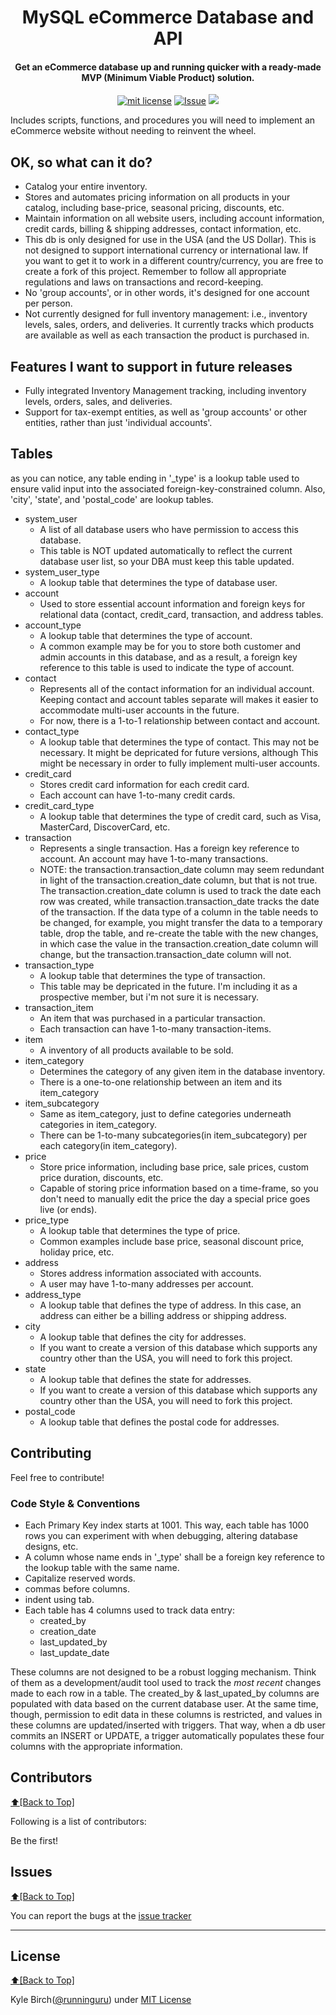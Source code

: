 <h1 align="center" id="urls">MySQL eCommerce Database and API</h1>
<h4 align="center">Get an eCommerce database up and running quicker with a ready-made MVP (Minimum Viable Product) solution.</h4>

<p align="center">
<a href="http://amarlearning.mit-license.org/"><img src="https://img.shields.io/pypi/l/pyzipcode-cli.svg" alt="mit license"></a>
<a href="https://github.com/runninguru/MySQL-eCommerce/issues"><img src="https://camo.githubusercontent.com/926d8ca67df15de5bd1abac234c0603d94f66c00/68747470733a2f2f696d672e736869656c64732e696f2f62616467652f636f6e747269627574696f6e732d77656c636f6d652d627269676874677265656e2e7376673f7374796c653d666c6174" alt="Issue"></a>
<img src="http://kylebirch.info/images/buildfailing.svg">
</p>
Includes scripts, functions, and procedures you will need to implement an eCommerce website without needing to reinvent the wheel.

## OK, so what can it do?

<ul>
<li>Catalog your entire inventory.</li>
<li>Stores and automates pricing information on all products in your catalog, including base-price, seasonal pricing, discounts, etc.</li>
<li>Maintain information on all website users, including account information, credit cards, billing & shipping addresses, contact information, etc.</li>
<li>This db is only designed for use in the USA (and the US Dollar). This is not designed to support international currency or international law. If you want to get it to work in a different country/currency, you are free to create a fork of this project. Remember to follow all appropriate regulations and laws on transactions and record-keeping.</li>
<li>No 'group accounts', or in other words, it's designed for one account per person.</li>
<li>Not currently designed for full inventory management: i.e., inventory levels, sales, orders, and deliveries. It currently tracks which products are available as well as each transaction the product is purchased in.</li>
</ul>


## Features I want to support in future releases

<ul>
<li>Fully integrated Inventory Management tracking, including inventory levels, orders, sales, and deliveries.</li>
<li>Support for tax-exempt entities, as well as 'group accounts' or other entities, rather than just 'individual accounts'.</li>
</ul>

## Tables
as you can notice, any table ending in '_type' is a lookup table used to ensure valid input into the associated foreign-key-constrained column. Also, 'city', 'state', and 'postal_code' are lookup tables.

<ul>
<li>system_user
<ul>
<li>A list of all database users who have permission to access this database.</li>
<li>This table is NOT updated automatically to reflect the current database user list, so your DBA must keep this table updated.</li>
</ul>
</li>

<li>system_user_type
<ul>
<li>A lookup table that determines the type of database user.</li>
</ul>
</li>

<li>account
<ul>
<li>Used to store essential account information and foreign keys for relational data (contact, credit_card, transaction, and address tables.</li>
</ul>
</li>

<li>account_type
<ul>
<li>A lookup table that determines the type of account.</li>
<li>A common example may be for you to store both customer and admin accounts in this database, and as a result, a foreign key reference to this table is used to indicate the type of account.</li>
</ul>
</li>

<li>contact
<ul>
<li>Represents all of the contact information for an individual account. Keeping contact and account tables separate will makes it easier to accommodate multi-user accounts in the future.</li>
<li>For now, there is a 1-to-1 relationship between contact and account.</li>
</ul>
</li>

<li>contact_type
<ul>
<li>A lookup table that determines the type of contact. This may not be necessary. It might be depricated for future versions, although This might be necessary in order to fully implement multi-user accounts.</li>
</ul>
</li>


<li>credit_card
<ul>
<li>Stores credit card information for each credit card.</li>
<li>Each account can have 1-to-many credit cards.</li>
</ul>
</li>

<li>credit_card_type
<ul>
<li>A lookup table that determines the type of credit card, such as Visa, MasterCard, DiscoverCard, etc.</li>
</ul>
</li>

<li>transaction
<ul>
<li>Represents a single transaction. Has a foreign key reference to account. An account may have 1-to-many transactions.</li>
<li>NOTE: the transaction.transaction_date column may seem redundant in light of the transaction.creation_date column, but that is not true. The transaction.creation_date column is used to track the date each row was created, while transaction.transaction_date tracks the date of the transaction. If the data type of a column in the table needs to be changed, for example, you might transfer the data to a temporary table, drop the table, and re-create the table with the new changes, in which case the value in the transaction.creation_date column will change, but the transaction.transaction_date column will not.</li>
</ul>
</li>

<li>transaction_type
<ul>
<li>A lookup table that determines the type of transaction.</li>
<li>This table may be depricated in the future. I'm including it as a prospective member, but i'm not sure it is necessary.</li>
</ul>
</li>

<li>transaction_item
<ul>
<li>An item that was purchased in a particular transaction.</li>
<li>Each transaction can have 1-to-many transaction-items.</li>
</ul>
</li>

<li>item
<ul>
<li>A inventory of all products available to be sold.</li>
</ul>
</li>

<li>item_category
<ul>
<li>Determines the category of any given item in the database inventory.</li>
<li>There is a one-to-one relationship between an item and its item_category</li>
</ul>
</li>

<li>item_subcategory
<ul>
<li>Same as item_category, just to define categories underneath categories in item_category.</li>
<li>There can be 1-to-many subcategories(in item_subcategory) per each category(in item_category).</li>
</ul>
</li>

<li>price
<ul>
<li>Store price information, including base price, sale prices, custom price duration, discounts, etc.</li>
<li>Capable of storing price information based on a time-frame, so you don't need to manually edit the price the day a special price goes live (or ends).</li>
</ul>
</li>

<li>price_type
<ul>
<li>A lookup table that determines the type of price.</li>
<li>Common examples include base price, seasonal discount price, holiday price, etc.</li>
</ul>

</li>
<li>address
<ul>
<li>Stores address information associated with accounts.</li>
<li>A user may have 1-to-many addresses per account.</li>
</ul>
</li>

<li>address_type
<ul>
<li>A lookup table that defines the type of address. In this case, an address can either be a billing address or shipping address.</li>
</ul>
</li>

<li>city
<ul>
<li>A lookup table that defines the city for addresses.</li>
<li>If you want to create a version of this database which supports any country other than the USA, you will need to fork this project. </li>
</ul>
</li>

<li>state
<ul>
<li>A lookup table that defines the state for addresses.</li>
<li>If you want to create a version of this database which supports any country other than the USA, you will need to fork this project. </li>
</ul>
</li>

<li>postal_code
<ul>
<li>A lookup table that defines the postal code for addresses.</li>
</ul>
</li>
</ul>

## Contributing

Feel free to contribute!

### Code Style & Conventions

<ul>
<li>Each Primary Key index starts at 1001. This way, each table has 1000 rows you can experiment with when debugging, altering database designs, etc.</li>
<li>A column whose name ends in '_type' shall be a foreign key reference to the lookup table with the same name.</li>
<li>Capitalize reserved words.</li>
<li>commas before columns.</li>
<li>indent using tab.</li>
<li>Each table has 4 columns used to track data entry:

<ul>
<li>created_by</li>
<li>creation_date</li>
<li>last_updated_by</li>
<li>last_update_date</li>
</ul>

</li>

</ul>
These columns are not designed to be a robust logging mechanism. Think of them as a development/audit tool used to track the <i>most recent</i> changes made to each row in a table. The created_by & last_upated_by columns are populated with data based on the current database user. At the same time, though, permission to edit data in these columns is restricted, and values in these columns are updated/inserted with triggers. That way, when a db user commits an INSERT or UPDATE, a trigger automatically populates these four columns with the appropriate information.  

## Contributors
[:arrow_up:\[Back to Top\]](https://github.com/runninguru/MySQL-eCommerce)

Following is a list of contributors:

Be the first!

## Issues
[:arrow_up:\[Back to Top\]](https://github.com/runninguru/MySQL-eCommerce)

You can report the bugs at the [issue tracker](https://github.com/runninguru/MySQL-eCommerce/issues)

***

## License
[:arrow_up:\[Back to Top\]](https://github.com/runninguru/MySQL-eCommerce)

Kyle Birch([@runninguru](http://github.com/runninguru)) under [MIT License](https://choosealicense.com/licenses/mit/) 
